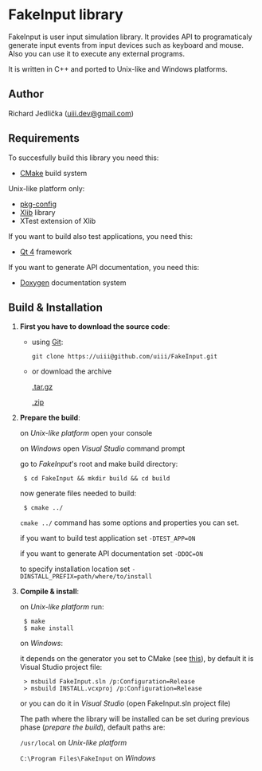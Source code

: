 FakeInput library
=================

FakeInput is user input simulation library. It provides API to programaticaly
generate input events from input devices such as keyboard and mouse. 
Also you can use it to execute any external programs.

It is written in C++ and ported to Unix-like and Windows platforms.

Author
------

Richard Jedlička (uiii.dev@gmail.com)

Requirements
------------

To succesfully build this library you need this:

- [CMake](http://www.cmake.org/) build system

Unix-like platform only:

- [pkg-config](http://www.freedesktop.org/wiki/Software/pkg-config)
- [Xlib](http://en.wikipedia.org/wiki/Xlib) library
- XTest extension of Xlib

If you want to build also test applications, you need this:

- [Qt 4](http://qt.nokia.com/) framework

If you want to generate API documentation, you need this:

- [Doxygen](http://www.stack.nl/~dimitri/doxygen/) documentation system

Build & Installation
--------------------

1. **First you have to download the source code**:

    - using [Git](http://git-scm.com):

        `git clone https://uiii@github.com/uiii/FakeInput.git`

    - or download the archive

        [.tar.gz](https://github.com/uiii/FakeInput/tarball/master)

        [.zip](https://github.com/uiii/FakeInput/zipball/master)

2. **Prepare the build**:

    on _Unix-like platform_ open your console

    on _Windows_ open _Visual Studio_ command prompt

    go to _FakeInput_'s root and make build directory:

        $ cd FakeInput && mkdir build && cd build

    now generate files needed to build:

        $ cmake ../

    `cmake ../` command has some options and properties you can set.

    if you want to build test application set `-DTEST_APP=ON`

    if you want to generate API documentation set `-DDOC=ON`

    to specify installation location set `-DINSTALL_PREFIX=path/where/to/install`
            
3. **Compile & install**:

    on _Unix-like platform_ run:

        $ make
        $ make install

    on _Windows_:

    it depends on the generator you set to CMake (see [this][generator]),
    by default it is Visual Studio project file:

        > msbuild FakeInput.sln /p:Configuration=Release
        > msbuild INSTALL.vcxproj /p:Configuration=Release

    or you can do it in _Visual Studio_ (open FakeInput.sln project file)

    The path where the library will be installed can be set during previous phase (*prepare the build*),
    default paths are:

    `/usr/local` on _Unix-like platform_

    `C:\Program Files\FakeInput` on _Windows_

[generator]: http://www.cmake.org/cmake/help/cmake-2-8-docs.html#opt:-Ggenerator-name
